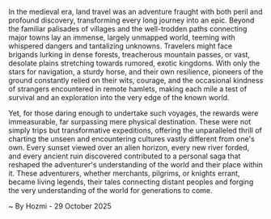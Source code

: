
In the medieval era, land travel was an adventure fraught with both peril and profound discovery, transforming every long journey into an epic. Beyond the familiar palisades of villages and the well-trodden paths connecting major towns lay an immense, largely unmapped world, teeming with whispered dangers and tantalizing unknowns. Travelers might face brigands lurking in dense forests, treacherous mountain passes, or vast, desolate plains stretching towards rumored, exotic kingdoms. With only the stars for navigation, a sturdy horse, and their own resilience, pioneers of the ground constantly relied on their wits, courage, and the occasional kindness of strangers encountered in remote hamlets, making each mile a test of survival and an exploration into the very edge of the known world.

Yet, for those daring enough to undertake such voyages, the rewards were immeasurable, far surpassing mere physical destination. These were not simply trips but transformative expeditions, offering the unparalleled thrill of charting the unseen and encountering cultures vastly different from one's own. Every sunset viewed over an alien horizon, every new river forded, and every ancient ruin discovered contributed to a personal saga that reshaped the adventurer's understanding of the world and their place within it. These adventurers, whether merchants, pilgrims, or knights errant, became living legends, their tales connecting distant peoples and forging the very understanding of the world for generations to come.

~ By Hozmi - 29 October 2025
